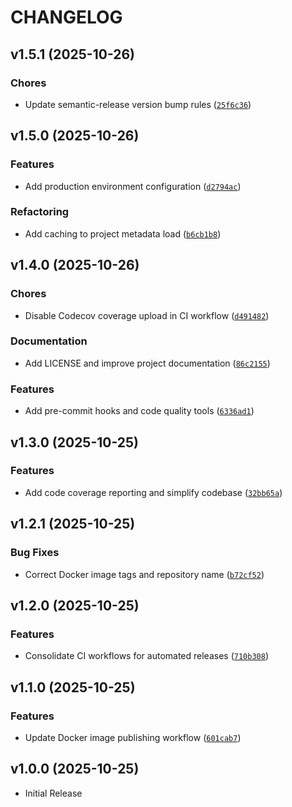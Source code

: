 # CHANGELOG

<!-- version list -->

## v1.5.1 (2025-10-26)

### Chores

- Update semantic-release version bump rules
  ([`25f6c36`](https://github.com/parraletz/k8s-autoannotation-webhook/commit/25f6c36f456c12e520094453cf311902431a8391))


## v1.5.0 (2025-10-26)

### Features

- Add production environment configuration
  ([`d2794ac`](https://github.com/parraletz/k8s-autoannotation-webhook/commit/d2794ac3c76b57a84297c7a6a264036504e6ff53))

### Refactoring

- Add caching to project metadata load
  ([`b6cb1b8`](https://github.com/parraletz/k8s-autoannotation-webhook/commit/b6cb1b825f8fda858260c3c8b2feaf913ed14781))


## v1.4.0 (2025-10-26)

### Chores

- Disable Codecov coverage upload in CI workflow
  ([`d491482`](https://github.com/parraletz/k8s-autoannotation-webhook/commit/d49148261fa869638475b1cd0cf0ef8027648233))

### Documentation

- Add LICENSE and improve project documentation
  ([`86c2155`](https://github.com/parraletz/k8s-autoannotation-webhook/commit/86c2155f576ae214970c3c78fc15aa7c0d6bd401))

### Features

- Add pre-commit hooks and code quality tools
  ([`6336ad1`](https://github.com/parraletz/k8s-autoannotation-webhook/commit/6336ad1ecbe870d15a77f57636b162423412dd4e))


## v1.3.0 (2025-10-25)

### Features

- Add code coverage reporting and simplify codebase
  ([`32bb65a`](https://github.com/parraletz/k8s-autoannotation-webhook/commit/32bb65aef8723181511684fde00fa0671056da5f))


## v1.2.1 (2025-10-25)

### Bug Fixes

- Correct Docker image tags and repository name
  ([`b72cf52`](https://github.com/parraletz/k8s-autoannotation-webhook/commit/b72cf5216b1785d9591c6f2295cc0d8e309e7988))


## v1.2.0 (2025-10-25)

### Features

- Consolidate CI workflows for automated releases
  ([`710b308`](https://github.com/parraletz/k8s-autoannotation-webhook/commit/710b3081cdf7d6cc1ceebbd181105c7f873121ee))


## v1.1.0 (2025-10-25)

### Features

- Update Docker image publishing workflow
  ([`601cab7`](https://github.com/parraletz/k8s-autoannotation-webhook/commit/601cab75dd65a6b74c06ef817df7659c1cd62dfc))


## v1.0.0 (2025-10-25)

- Initial Release
